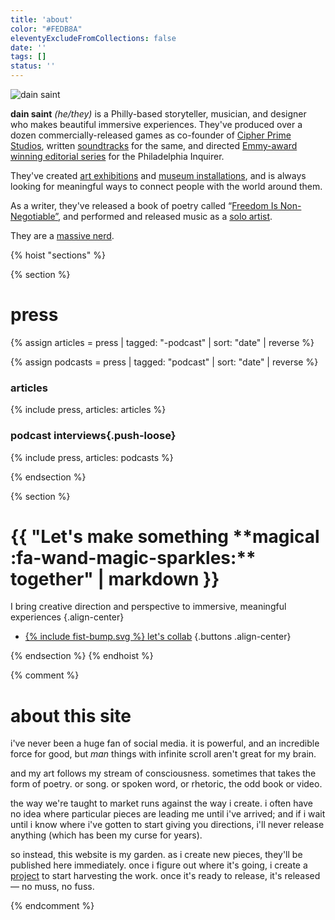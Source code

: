 ```yaml
---
title: 'about'
color: "#FEDB8A"
eleventyExcludeFromCollections: false
date: ''
tags: []
status: ''
---
```


![dain saint](/assets/uploads/wisteria-pic.jpg)

**dain saint** _(he/they)_ is a Philly-based storyteller, musician, and designer who makes beautiful immersive experiences. They've produced over a dozen commercially-released games as co-founder of [Cipher Prime Studios](https://cipherprime.com), written [soundtracks](/composing) for the same, and directed [Emmy-award winning editorial series](https://inquirer.com/wildestdreams) for the Philadelphia Inquirer. 

They've created [art exhibitions](https://wevetraveledsofar.com) and [museum installations](https://www.phillyseaport.org/exhibits/river-alive/), and is always looking for meaningful ways to connect people with the world around them.

As a writer, they've released a book of poetry called “[Freedom Is Non-Negotiable”](/freedom-is-non-negotiable), and performed and released music as a [solo artist](/city-dont-sing). 

They are a [massive nerd](https://open.spotify.com/episode/6hQ97u9zBcIeSTl6EOGuY4?si=qeF6CsxpRI-jK2EaLv851Q).



{% hoist "sections" %}

{% section %}
# press

{% assign articles = press | tagged: "-podcast" | sort: "date" | reverse %}

{% assign podcasts = press | tagged: "podcast" | sort: "date" | reverse %}

### articles
{% include press, articles: articles %}

### podcast interviews{.push-loose}
{% include press, articles: podcasts %}


{% endsection %}


{% section %}

<h1 class="quote js-quote" data-quotes="magical |fa-wand-magic-sparkles, musical |fa-music, mythical |fa-book-open, memorable |fa-bookmark, meaningful |fa-hands-clapping">
{{ "Let's make something **magical :fa-wand-magic-sparkles:** together" | markdown }}
</h1>

I bring creative direction and perspective to immersive, meaningful experiences
{.align-center}

* [{% include fist-bump.svg %} let's collab](/collab)
{.buttons .align-center}

{% endsection %}
{% endhoist %}





{% comment %}
# about this site

i've never been a huge fan of social media. it is powerful, and an incredible force for good, but _man_ things with infinite scroll aren't great for my brain.

and my art follows my stream of consciousness. sometimes that takes the form of poetry. or song. or spoken word, or rhetoric, the odd book or video.

the way we're taught to market runs against the way i create. i often have no idea where particular pieces are leading me until i've arrived; and if i wait until i know where i've gotten to start giving you directions, i'll never release anything (which has been my curse for years).

so instead, this website is my garden. as i create new pieces, they'll be published here immediately. once i figure out where it's going, i create a [project](/projects) to start harvesting the work. once it's ready to release, it's released — no muss, no fuss.

{% endcomment %}
